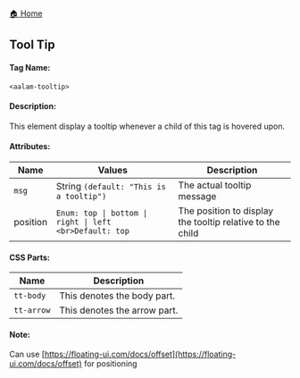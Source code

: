 [🏠 Home](README.md)
## Tool Tip
#### Tag Name:

`<aalam-tooltip>`

#### Description:

This element display a tooltip whenever a child of this tag is hovered upon.

#### Attributes:
| Name     | Values                    | Description                                                   |
|----------|---------------------------|---------------------------------------------------------------|
| `msg`      | String `(default: "This is a tooltip")` | The actual tooltip message                          |
| position | `Enum: top \| bottom \| right \| left <br>Default: top` | The position to display the tooltip relative to the child |

#### CSS Parts:
| Name     | Description                 |
|----------|-----------------------------|
| `tt-body`  | This denotes the body part. |
| `tt-arrow` | This denotes the arrow part.|

#### Note:

Can use [https://floating-ui.com/docs/offset](https://floating-ui.com/docs/offset) for positioning
